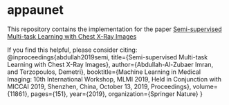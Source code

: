 # appaunet
This repository contains the implementation for the paper <a href="https://link.springer.com/chapter/10.1007/978-3-030-32692-0_18">Semi-supervised Multi-task Learning with Chest X-Ray Images</a>





If you find this helpful, please consider citing:
@inproceedings{abdullah2019semi,
	  title={Semi-supervised Multi-task Learning with Chest X-Ray Images},
	  author={Abdullah-Al-Zubaer Imran, and Terzopoulos, Demetri},
	  booktitle={Machine Learning in Medical Imaging: 10th International Workshop, MLMI 2019, Held in Conjunction with MICCAI 2019, Shenzhen, China, October 13, 2019, Proceedings},
	  volume={11861},
	  pages={151},
	  year={2019},
	  organization={Springer Nature}
          }

